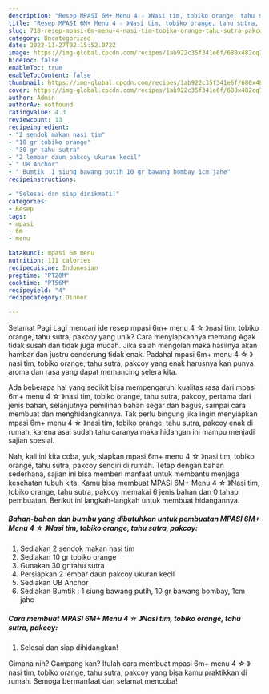 ```yaml
---
description: "Resep MPASI 6M+ Menu 4 ☆ 》Nasi tim, tobiko orange, tahu sutra, pakcoy yang Enak, Mantap"
title: "Resep MPASI 6M+ Menu 4 ☆ 》Nasi tim, tobiko orange, tahu sutra, pakcoy yang Enak, Mantap"
slug: 718-resep-mpasi-6m-menu-4-nasi-tim-tobiko-orange-tahu-sutra-pakcoy-yang-enak-mantap
category: Uncategorized
date: 2022-11-27T02:15:52.072Z
image: https://img-global.cpcdn.com/recipes/1ab922c35f341e6f/680x482cq70/mpasi-6m-menu-4-nasi-tim-tobiko-orange-tahu-sutra-pakcoy-foto-resep-utama.jpg
hideToc: false
enableToc: true
enableTocContent: false
thumbnail: https://img-global.cpcdn.com/recipes/1ab922c35f341e6f/680x482cq70/mpasi-6m-menu-4-nasi-tim-tobiko-orange-tahu-sutra-pakcoy-foto-resep-utama.jpg
cover: https://img-global.cpcdn.com/recipes/1ab922c35f341e6f/680x482cq70/mpasi-6m-menu-4-nasi-tim-tobiko-orange-tahu-sutra-pakcoy-foto-resep-utama.jpg
author: Admin
authorAv: notfound
ratingvalue: 4.3
reviewcount: 13
recipeingredient:
- "2 sendok makan nasi tim"
- "10 gr tobiko orange"
- "30 gr tahu sutra"
- "2 lembar daun pakcoy ukuran kecil"
- " UB Anchor"
- " Bumtik  1 siung bawang putih 10 gr bawang bombay 1cm jahe"
recipeinstructions:

- "Selesai dan siap dinikmati!"
categories:
- Resep
tags:
- mpasi
- 6m
- menu

katakunci: mpasi 6m menu 
nutrition: 111 calories
recipecuisine: Indonesian
preptime: "PT20M"
cooktime: "PT56M"
recipeyield: "4"
recipecategory: Dinner

---
```



Selamat Pagi Lagi mencari ide resep mpasi 6m+ menu 4 ☆ 》nasi tim, tobiko orange, tahu sutra, pakcoy yang unik? Cara menyiapkannya memang Agak tidak susah dan tidak juga mudah. Jika salah mengolah maka hasilnya akan hambar dan justru cenderung tidak enak. Padahal mpasi 6m+ menu 4 ☆ 》nasi tim, tobiko orange, tahu sutra, pakcoy yang enak harusnya kan punya aroma dan rasa yang dapat memancing selera kita.


Ada beberapa hal yang sedikit bisa mempengaruhi kualitas rasa dari mpasi 6m+ menu 4 ☆ 》nasi tim, tobiko orange, tahu sutra, pakcoy, pertama dari jenis bahan, selanjutnya pemilihan bahan segar dan bagus, sampai cara membuat dan menghidangkannya. Tak perlu bingung jika ingin menyiapkan mpasi 6m+ menu 4 ☆ 》nasi tim, tobiko orange, tahu sutra, pakcoy enak di rumah, karena asal sudah tahu caranya maka hidangan ini mampu menjadi sajian spesial.




Nah, kali ini kita coba, yuk, siapkan mpasi 6m+ menu 4 ☆ 》nasi tim, tobiko orange, tahu sutra, pakcoy sendiri di rumah. Tetap dengan bahan sederhana, sajian ini bisa memberi manfaat untuk membantu menjaga kesehatan tubuh kita. Kamu bisa membuat MPASI 6M+ Menu 4 ☆ 》Nasi tim, tobiko orange, tahu sutra, pakcoy memakai 6 jenis bahan dan 0 tahap pembuatan. Berikut ini langkah-langkah untuk membuat hidangannya.

<!--inarticleads1-->

##### Bahan-bahan dan bumbu yang dibutuhkan untuk pembuatan MPASI 6M+ Menu 4 ☆ 》Nasi tim, tobiko orange, tahu sutra, pakcoy:

1. Sediakan 2 sendok makan nasi tim
1. Sediakan 10 gr tobiko orange
1. Gunakan 30 gr tahu sutra
1. Persiapkan 2 lembar daun pakcoy ukuran kecil
1. Sediakan  UB Anchor
1. Sediakan  Bumtik : 1 siung bawang putih, 10 gr bawang bombay, 1cm jahe




<!--inarticleads2-->

##### Cara membuat MPASI 6M+ Menu 4 ☆ 》Nasi tim, tobiko orange, tahu sutra, pakcoy:


1. Selesai dan siap dihidangkan!



Gimana nih? Gampang kan? Itulah cara membuat mpasi 6m+ menu 4 ☆ 》nasi tim, tobiko orange, tahu sutra, pakcoy yang bisa kamu praktikkan di rumah. Semoga bermanfaat dan selamat mencoba!
